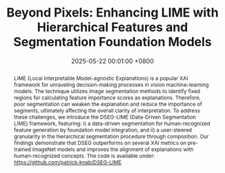 ---
title:          "Beyond Pixels: Enhancing LIME with Hierarchical Features and Segmentation Foundation Models"
date:           2025-05-22 00:01:00 +0800
selected:       true
pub:            "International Conference on Learning Representations (ICLR) @ FM-Wild Workshop"
pub_date:       "2025"
abstract: >-
  LIME (Local Interpretable Model-agnostic Explanations) is a popular XAI framework for unraveling decision-making processes in vision machine-learning models. The technique utilizes image segmentation methods to identify fixed regions for calculating feature importance scores as explanations. Therefore, poor segmentation can weaken the explanation and reduce the importance of segments, ultimately affecting the overall clarity of interpretation. To address these challenges, we introduce the DSEG-LIME (Data-Driven Segmentation LIME) framework, featuring: i) a data-driven segmentation for human-recognized feature generation by foundation model integration, and ii) a user-steered granularity in the hierarchical segmentation procedure through composition. Our findings demonstrate that DSEG outperforms on several XAI metrics on pre-trained ImageNet models and improves the alignment of explanations with human-recognized concepts. The code is available under: https://github.com/patrick-knab/DSEG-LIME

#cover:          /assets/images/covers/cover2.jpg
authors:
  - Patrick Knab
  - Sascha Marton
  - Christian Bartelt

links:
  Paper: https://arxiv.org/abs/2403.07733
  Code: https://github.com/patrick-knab/DSEG-LIME
  Demo: https://patrick-knab.github.io/DSEG-LIME/
---